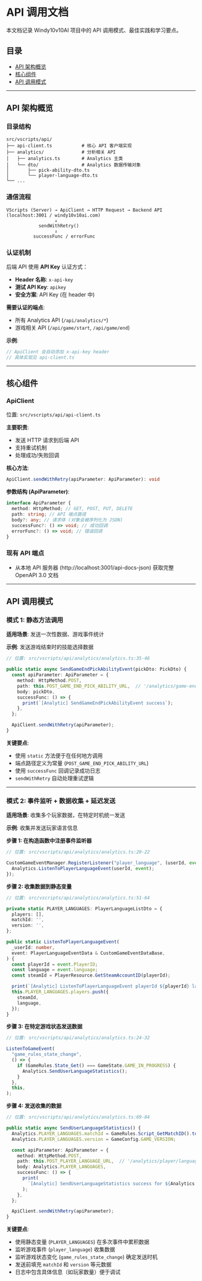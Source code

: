 # API 调用文档

本文档记录 Windy10v10AI 项目中的 API 调用模式、最佳实践和学习要点。

## 目录

- [API 架构概览](#api-架构概览)
- [核心组件](#核心组件)
- [API 调用模式](#api-调用模式)

---

## API 架构概览

### 目录结构

```
src/vscripts/api/
├── api-client.ts           # 核心 API 客户端实现
├── analytics/              # 分析相关 API
│   ├── analytics.ts        # Analytics 主类
│   └── dto/                # Analytics 数据传输对象
│       ├── pick-ability-dto.ts
│       └── player-language-dto.ts
└── ...
```

### 通信流程

```
VScripts (Server) → ApiClient → HTTP Request → Backend API (localhost:3001 / windy10v10ai.com)
                  ↓
            sendWithRetry()
                  ↓
          successFunc / errorFunc
```

### 认证机制

后端 API 使用 **API Key** 认证方式：

- **Header 名称**: `x-api-key`
- **测试 API Key**: `apikey`
- **安全方案**: API Key (在 header 中)

**需要认证的端点**:

- 所有 Analytics API (`/api/analytics/*`)
- 游戏相关 API (`/api/game/start`, `/api/game/end`)

**示例**:

```typescript
// ApiClient 会自动添加 x-api-key header
// 具体实现见 api-client.ts
```

---

## 核心组件

### ApiClient

位置: `src/vscripts/api/api-client.ts`

**主要职责**:

- 发送 HTTP 请求到后端 API
- 支持重试机制
- 处理成功/失败回调

**核心方法**:

```typescript
ApiClient.sendWithRetry(apiParameter: ApiParameter): void
```

**参数结构 (ApiParameter)**:

```typescript
interface ApiParameter {
  method: HttpMethod; // GET, POST, PUT, DELETE
  path: string; // API 端点路径
  body?: any; // 请求体 (对象会被序列化为 JSON)
  successFunc?: () => void; // 成功回调
  errorFunc?: () => void; // 错误回调
}
```

### 现有 API 端点

- 从本地 API 服务器 (http://localhost:3001/api-docs-json) 获取完整 OpenAPI 3.0 文档

---

## API 调用模式

### 模式 1: 静态方法调用

**适用场景**: 发送一次性数据、游戏事件统计

**示例**: 发送游戏结束时的技能选择数据

```typescript
// 位置: src/vscripts/api/analytics/analytics.ts:35-46

public static async SendGameEndPickAbilityEvent(pickDto: PickDto) {
  const apiParameter: ApiParameter = {
    method: HttpMethod.POST,
    path: this.POST_GAME_END_PICK_ABILITY_URL,  // '/analytics/game-end/pick/ability'
    body: pickDto,
    successFunc: () => {
      print(`[Analytic] SendGameEndPickAbilityEvent success`);
    },
  };

  ApiClient.sendWithRetry(apiParameter);
}
```

**关键要点**:

- 使用 `static` 方法便于在任何地方调用
- 端点路径定义为常量 (`POST_GAME_END_PICK_ABILITY_URL`)
- 使用 `successFunc` 回调记录成功日志
- `sendWithRetry` 自动处理重试逻辑

---

### 模式 2: 事件监听 + 数据收集 + 延迟发送

**适用场景**: 收集多个玩家数据，在特定时机统一发送

**示例**: 收集并发送玩家语言信息

**步骤 1: 在构造函数中注册事件监听器**

```typescript
// 位置: src/vscripts/api/analytics/analytics.ts:20-22

CustomGameEventManager.RegisterListener("player_language", (userId, event) => {
  Analytics.ListenToPlayerLanguageEvent(userId, event);
});
```

**步骤 2: 收集数据到静态变量**

```typescript
// 位置: src/vscripts/api/analytics/analytics.ts:51-64

private static PLAYER_LANGUAGES: PlayerLanguageListDto = {
  players: [],
  matchId: '',
  version: '',
};

public static ListenToPlayerLanguageEvent(
  _userId: number,
  event: PlayerLanguageEventData & CustomGameEventDataBase,
) {
  const playerId = event.PlayerID;
  const language = event.language;
  const steamId = PlayerResource.GetSteamAccountID(playerId);

  print(`[Analytic] ListenToPlayerLanguageEvent playerId ${playerId} language ${language}`);
  this.PLAYER_LANGUAGES.players.push({
    steamId,
    language,
  });
}
```

**步骤 3: 在特定游戏状态发送数据**

```typescript
// 位置: src/vscripts/api/analytics/analytics.ts:24-32

ListenToGameEvent(
  "game_rules_state_change",
  () => {
    if (GameRules.State_Get() === GameState.GAME_IN_PROGRESS) {
      Analytics.SendUserLanguageStatistics();
    }
  },
  this,
);
```

**步骤 4: 发送收集的数据**

```typescript
// 位置: src/vscripts/api/analytics/analytics.ts:69-84

public static async SendUserLanguageStatistics() {
  Analytics.PLAYER_LANGUAGES.matchId = GameRules.Script_GetMatchID().toString();
  Analytics.PLAYER_LANGUAGES.version = GameConfig.GAME_VERSION;

  const apiParameter: ApiParameter = {
    method: HttpMethod.POST,
    path: this.POST_PLAYER_LANGUAGE_URL,  // '/analytics/player/language'
    body: Analytics.PLAYER_LANGUAGES,
    successFunc: () => {
      print(
        `[Analytic] SendUserLanguageStatistics success for ${Analytics.PLAYER_LANGUAGES.players.length} players`,
      );
    },
  };

  ApiClient.sendWithRetry(apiParameter);
}
```

**关键要点**:

- 使用静态变量 (`PLAYER_LANGUAGES`) 在多次事件中累积数据
- 监听游戏事件 (`player_language`) 收集数据
- 监听游戏状态变化 (`game_rules_state_change`) 确定发送时机
- 发送前填充 `matchId` 和 `version` 等元数据
- 日志中包含具体信息（如玩家数量）便于调试
